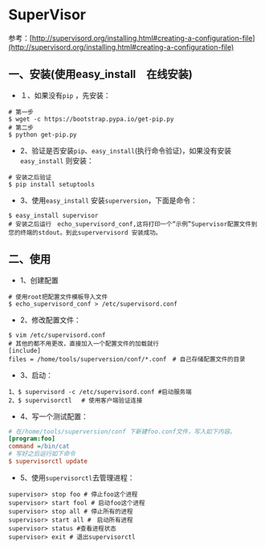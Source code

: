 # SuperVisor

参考：[http://supervisord.org/installing.html#creating-a-configuration-file](http://supervisord.org/installing.html#creating-a-configuration-file)

## 一、安装(使用easy_install　在线安装)
- １、如果没有`pip` ，先安装：

```shell
# 第一步
$ wget -c https://bootstrap.pypa.io/get-pip.py 
# 第二步
$ python get-pip.py
```

- 2、验证是否安装`pip`、`easy_install`(执行命令验证)，如果没有安装`easy_install` 则安装：

```shell
# 安装之后验证
$ pip install setuptools
```

- 3、使用`easy_install` 安装`superversion`，下面是命令：
```shell
$ easy_install supervisor
# 安装之后运行　echo_supervisord_conf,这将打印一个“示例”Supervisor配置文件到您的终端的stdout。到此supervervisord 安装成功。
```
## 二、使用
- 1、创建配置
```shell
# 使用root把配置文件模板导入文件
$ echo_supervisord_conf > /etc/supervisord.conf
```

- 2、修改配置文件：

```shell
$ vim /etc/supervisord.conf
# 其他的都不用更改，直接加入一个配置文件的加载就行
[include]
files = /home/tools/superversion/conf/*.conf　# 自己存储配置文件的目录
```

- 3、启动：

```shell
1、$ supervisord -c /etc/supervisord.conf #启动服务端
2、$ supervisorctl 　# 使用客户端验证连接
```

- 4、写一个测试配置：

```ini
# 在/home/tools/superversion/conf 下新建foo.conf文件，写入如下内容。
[program:foo]
command =/bin/cat
# 写好之后运行如下命令
$ supervisorctl update
```
- 5、使用`supervisorctl`去管理进程：

```shell
supervisor> stop foo # 停止foo这个进程
supervisor> start fool # 启动foo这个进程
supervisor> stop all # 停止所有的进程
supervisor> start all #　启动所有进程
supervisor> status #查看进程状态
supervisor> exit # 退出supervisorctl
```